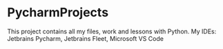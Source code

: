 # PycharmProjects

This project contains all my files, work and lessons with Python.
My IDEs: Jetbrains Pycharm, Jetbrains Fleet, Microsoft VS Code
